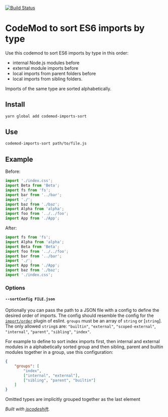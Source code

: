 [![Build Status](https://travis-ci.org/bfncs/codemod-imports-sort.svg?branch=master)](https://travis-ci.org/bfncs/codemod-imports-sort)

# CodeMod to sort ES6 imports by type

Use this codemod to sort ES6 imports by type in this order:

* internal Node.js modules before
* external module imports before
* local imports from parent folders before
* local imports from sibling folders.

Imports of the same type are sorted alphabetically.

## Install

```bash
yarn global add codemod-imports-sort
```

## Use

```bash
codemod-imports-sort path/to/file.js
```

## Example

Before:

```js
import './index.css';
import Beta from 'Beta';
import fs from 'fs';
import bar from '../bar';
import './';
import baz from './baz';
import Alpha from 'alpha';
import foo from '../../foo';
import App from './App';
```

After:

```js
import fs from 'fs';
import Alpha from 'alpha';
import Beta from 'Beta';
import foo from '../../foo';
import bar from '../bar';
import './';
import App from './App';
import baz from './baz';
import './index.css';
```

### Options

#### `--sortConfig FILE.json`

Optionally you can pass the path to a JSON file with a config to define the desired order of imports. The config should resemble the config for the [`import/order`](https://github.com/benmosher/eslint-plugin-import/blob/master/docs/rules/order.md) plugin of eslint. `groups` must be an array of `string` or [`string`]. The only allowed `string`s are: `"builtin"`, `"external"`, `"scoped-external"`, `"internal"`, `"parent"`, `"sibling"`, `"index"`.

For example to define to sort index imports first, then internal and external modules in a alphabetically sorted group and then sibling, parent and builtin modules together in a group, use this configuration:

```json
{
    "groups": [
        "index",
        ["internal", "external"],
        ["sibling", "parent", "builtin"]
    ]
}
```

Omitted types are implicitly grouped together as the last element

*Built with [jscodeshift](https://github.com/facebook/jscodeshift).*
